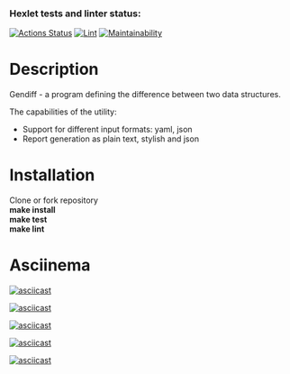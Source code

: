 ### Hexlet tests and linter status:
[![Actions Status](https://github.com/Wenn911/frontend-project-lvl2/workflows/hexlet-check/badge.svg)](https://github.com/Wenn911/frontend-project-lvl2/actions)
[![Lint](https://github.com/Wenn911/frontend-project-lvl2/actions/workflows/CI.yml/badge.svg)](https://github.com/Wenn911/frontend-project-lvl2/actions)
[![Maintainability](https://api.codeclimate.com/v1/badges/866b08ec9bd287500a2a/maintainability)](https://codeclimate.com/github/Wenn911/frontend-project-lvl2/maintainability)

# Description
Gendiff - a program defining the difference between two data structures.

The capabilities of the utility:

* Support for different input formats: yaml, json
* Report generation as plain text, stylish and json

# Installation
Clone or fork repository  
**make install**  
**make test**  
**make lint**  

# Asciinema

[![asciicast](https://asciinema.org/a/pkUZNeHPhyUJYGHxmURmGuubZ.svg)](https://asciinema.org/a/pkUZNeHPhyUJYGHxmURmGuubZ)

[![asciicast](https://asciinema.org/a/CFM1ZxZKEKRUK4Lgsy1SzOuJs.svg)](https://asciinema.org/a/CFM1ZxZKEKRUK4Lgsy1SzOuJs)

[![asciicast](https://asciinema.org/a/rqTDqcYCjQKuaiOcvICDs7U4x.svg)](https://asciinema.org/a/rqTDqcYCjQKuaiOcvICDs7U4x)

[![asciicast](https://asciinema.org/a/y1c9vektkqowhZ0IJmluI04YX.svg)](https://asciinema.org/a/y1c9vektkqowhZ0IJmluI04YX)

[![asciicast](https://asciinema.org/a/1eu2BRSy2r8djcyg6FI9Xp4bS.svg)](https://asciinema.org/a/1eu2BRSy2r8djcyg6FI9Xp4bS)